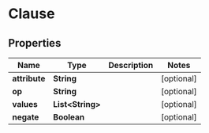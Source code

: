 
# Clause

## Properties
Name | Type | Description | Notes
------------ | ------------- | ------------- | -------------
**attribute** | **String** |  |  [optional]
**op** | **String** |  |  [optional]
**values** | **List&lt;String&gt;** |  |  [optional]
**negate** | **Boolean** |  |  [optional]



